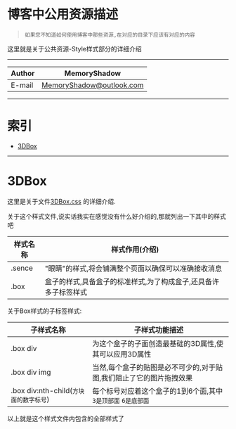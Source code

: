 博客中公用资源描述
============================================

>`如果您不知道如何使用博客中那些资源,在对应的目录下应该有对应的内容`

这里就是关于公共资源-Style样式部分的详细介绍

****
|Author|MemoryShadow|
|---|---
|E-mail|MemoryShadow@outlook.com

****

# 索引

* [3DBox](#3DBox)

****

# 3DBox

这里是关于文件[3DBox.css](https://github.com/MemoryShadow/MemoryShadow.github.io/blob/master/Template/Public/Style/3DBox.css "访问源代码")
的详细介绍.

关于这个样式文件,说实话我实在感觉没有什么好介绍的,那就列出一下其中的样式吧

|样式名称|样式作用(介绍)|
|---|---|
|.sence|"眼睛"的样式,将会铺满整个页面以确保可以准确接收消息|
|.box|盒子的样式,具备盒子的标准样式,为了构成盒子,还具备许多子标签样式|

关于Box样式的子标签样式:

|子样式名称|子样式功能描述|
|---|---|
|.box div|为这个盒子的子面创造最基础的3D属性,使其可以应用3D属性|
|.box div img|当然,每个盒子的贴图是必不可少的,对于贴图,我们阻止了它的图片拖拽效果|
|.box div:nth-child(`方块面的数字标号`)|每个标号对应着这个盒子的1到6个面,其中`3是顶部面` `6是底部面`|

以上就是这个样式文件内包含的全部样式了
